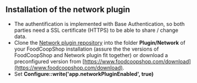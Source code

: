 ## Installation of the network plugin

* The authentification is implemented with Base Authentication, so both parties need a SSL certificate (HTTPS) to be able to share / change data.
* Clone the [Network plugin repository](https://github.com/foodcoopshop/fcs-network) into the folder **Plugin/Network** of your FoodCoopShop installation (assure the the versions of FoodCoopShop and Network plugin fit together) or download a preconfigured version from [https://www.foodcoopshop.com/download](https://www.foodcoopshop.com/download).
* Set **Configure::write('app.networkPluginEnabled', true)**
